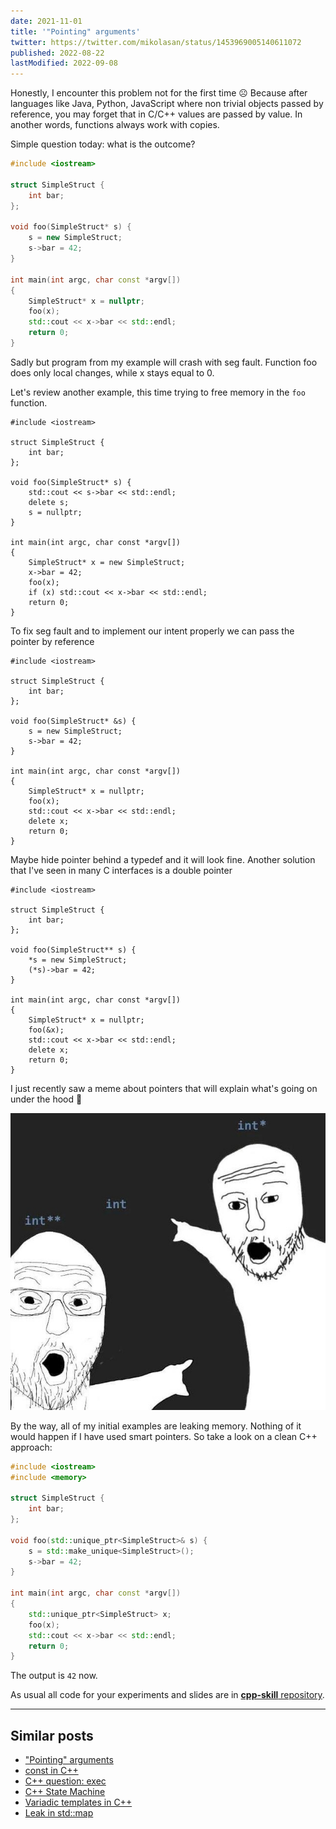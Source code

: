 ```yaml
---
date: 2021-11-01
title: '"Pointing" arguments'
twitter: https://twitter.com/mikolasan/status/1453969005140611072
published: 2022-08-22
lastModified: 2022-09-08
---
```


Honestly, I encounter this problem not for the first time ☹️ Because after languages like Java, Python, JavaScript where non trivial objects passed by reference, you may forget that in C/C++ values are passed by value. In another words, functions always work with copies.

Simple question today: what is the outcome?

```cpp
#include <iostream>

struct SimpleStruct {
    int bar;
};

void foo(SimpleStruct* s) {
    s = new SimpleStruct;
    s->bar = 42;
}

int main(int argc, char const *argv[])
{
    SimpleStruct* x = nullptr;
    foo(x);
    std::cout << x->bar << std::endl;
    return 0;
}
```

Sadly but program from my example will crash with seg fault. Function foo does only local changes, while x stays equal to 0.

Let's review another example, this time trying to free memory in the `foo` function.

```cpp{8-10,16,18}
#include <iostream>

struct SimpleStruct {
    int bar;
};

void foo(SimpleStruct* s) {
    std::cout << s->bar << std::endl;
    delete s;
    s = nullptr;
}

int main(int argc, char const *argv[])
{
    SimpleStruct* x = new SimpleStruct;
    x->bar = 42;
    foo(x);
    if (x) std::cout << x->bar << std::endl;
    return 0;
}
```

To fix seg fault and to implement our intent properly we can pass the pointer by reference


```cpp{7,17}
#include <iostream>

struct SimpleStruct {
    int bar;
};

void foo(SimpleStruct* &s) {
    s = new SimpleStruct;
    s->bar = 42;
}

int main(int argc, char const *argv[])
{
    SimpleStruct* x = nullptr;
    foo(x);
    std::cout << x->bar << std::endl;
    delete x;
    return 0;
}
```

Maybe hide pointer behind a typedef and it will look fine. Another solution that I've seen in many C interfaces is a double pointer

```cpp{7-9,15}
#include <iostream>

struct SimpleStruct {
    int bar;
};

void foo(SimpleStruct** s) {
    *s = new SimpleStruct;
    (*s)->bar = 42;
}

int main(int argc, char const *argv[])
{
    SimpleStruct* x = nullptr;
    foo(&x);
    std::cout << x->bar << std::endl;
    delete x;
    return 0;
}
```

I just recently saw a meme about pointers that will explain what's going on under the hood 🤣

![pointing to int](./pointing-to-int.jpg)

By the way, all of my initial examples are leaking memory. Nothing of it would happen if I have used smart pointers. So take a look on a clean C++ approach:

```cpp
#include <iostream>
#include <memory>

struct SimpleStruct {
    int bar;
};

void foo(std::unique_ptr<SimpleStruct>& s) {
    s = std::make_unique<SimpleStruct>();
    s->bar = 42;
}

int main(int argc, char const *argv[])
{
    std::unique_ptr<SimpleStruct> x;
    foo(x);
    std::cout << x->bar << std::endl;
    return 0;
}
```

The output is `42` now.

As usual all code for your experiments and slides are in [**cpp-skill** repository](https://github.com/mikolasan/cpp-skill/tree/master/pointing_arguments).


----

## Similar posts

- ["Pointing" arguments](/code/cpp/pointing-arguments)
- [const in C++](/code/cpp/const-ness)
- [C++ question: exec](/code/cpp/exec-function)
- [C++ State Machine](/code/cpp/advanced-finite-state-machine)
- [Variadic templates in C++](/code/cpp/variadic-templates)
- [Leak in std::map](/code/cpp/leak-in-std-map)